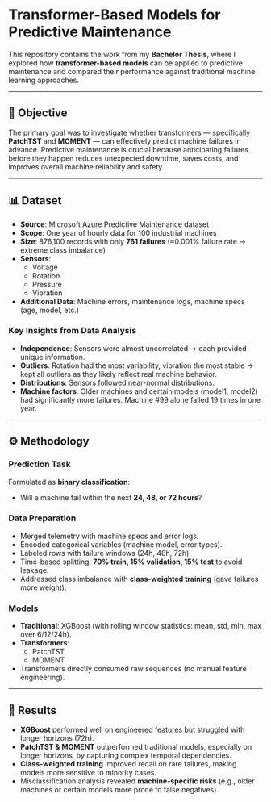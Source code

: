 # Transformer-Based Models for Predictive Maintenance  

This repository contains the work from my **Bachelor Thesis**, where I explored how **transformer-based models** can be applied to predictive maintenance and compared their performance against traditional machine learning approaches.  

---

## 🎯 Objective  
The primary goal was to investigate whether transformers — specifically **PatchTST** and **MOMENT** — can effectively predict machine failures in advance. Predictive maintenance is crucial because anticipating failures before they happen reduces unexpected downtime, saves costs, and improves overall machine reliability and safety.  

---

## 📊 Dataset  

- **Source**: Microsoft Azure Predictive Maintenance dataset  
- **Scope**: One year of hourly data for 100 industrial machines  
- **Size**: 876,100 records with only **761 failures** (≈0.001% failure rate → extreme class imbalance)  
- **Sensors**:  
  - Voltage  
  - Rotation  
  - Pressure  
  - Vibration  
- **Additional Data**: Machine errors, maintenance logs, machine specs (age, model, etc.)  

### Key Insights from Data Analysis  
- **Independence**: Sensors were almost uncorrelated → each provided unique information.  
- **Outliers**: Rotation had the most variability, vibration the most stable → kept all outliers as they likely reflect real machine behavior.  
- **Distributions**: Sensors followed near-normal distributions.  
- **Machine factors**: Older machines and certain models (model1, model2) had significantly more failures. Machine #99 alone failed 19 times in one year.  

---

## ⚙️ Methodology  

### Prediction Task  
Formulated as **binary classification**:  
- Will a machine fail within the next **24, 48, or 72 hours**?  

### Data Preparation  
- Merged telemetry with machine specs and error logs.  
- Encoded categorical variables (machine model, error types).  
- Labeled rows with failure windows (24h, 48h, 72h).  
- Time-based splitting: **70% train, 15% validation, 15% test** to avoid leakage.  
- Addressed class imbalance with **class-weighted training** (gave failures more weight).  

### Models  
- **Traditional**: XGBoost (with rolling window statistics: mean, std, min, max over 6/12/24h).  
- **Transformers**:  
  - PatchTST  
  - MOMENT  
- Transformers directly consumed raw sequences (no manual feature engineering).  

---

## 🚀 Results  

- **XGBoost** performed well on engineered features but struggled with longer horizons (72h).  
- **PatchTST & MOMENT** outperformed traditional models, especially on longer horizons, by capturing complex temporal dependencies.  
- **Class-weighted training** improved recall on rare failures, making models more sensitive to minority cases.  
- Misclassification analysis revealed **machine-specific risks** (e.g., older machines or certain models more prone to false negatives).  

